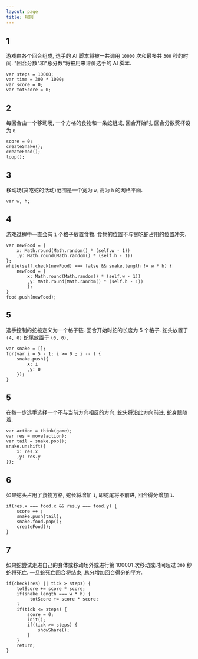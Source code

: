 ```yaml
---
layout: page
title: 规则
---
```


## 1
游戏由各个回合组成, 选手的 AI 脚本将被一共调用 `10000` 次和最多共 `300` 秒的时间. "回合分数"和"总分数"将被用来评价选手的 AI 脚本. 

	var steps = 10000;
	var time = 300 * 1000;
	var score = 0;
	var totScore = 0;


## 2
每回合由一个移动场, 一个方格的食物和一条蛇组成, 回合开始时, 回合分数奖杯设为 `0`. 

	score = 0;
	createSnake();
	createFood();
	loop();


## 3
移动场(贪吃蛇的活动)范围是一个宽为 `w`, 高为 `h` 的网格平面. 

	var w, h;


## 4
游戏过程中一直会有 `1` 个格子放置食物. 食物的位置不与贪吃蛇占用的位置冲突. 

	var newFood = {
	    x: Math.round(Math.random() * (self.w - 1))
	    ,y: Math.round(Math.random() * (self.h - 1))
	};
	while(self.check(newFood) === false && snake.length != w * h) {
	    newFood = {
	        x: Math.round(Math.random() * (self.w - 1))
	        ,y: Math.round(Math.random() * (self.h - 1))
            };
	}
	food.push(newFood);


## 5
选手控制的蛇被定义为一个格子链. 回合开始时蛇的长度为 5 个格子. 蛇头放置于 `(4, 0)` 蛇尾放置于 `(0, 0)`, 

	var snake = [];
	for(var i = 5 - 1; i >= 0 ; i -- ) {
	    snake.push({
	        x: i
	        ,y: 0
	    });
	}


## 5
在每一步选手选择一个不与当前方向相反的方向, 蛇头将沿此方向前进, 蛇身跟随着. 

	var action = think(game);
	var res = move(action);
	var tail = snake.pop();
	snake.unshift({
	    x: res.x
	    ,y: res.y
	});


## 6
如果蛇头占用了食物方格, 蛇长将增加 `1`, 即蛇尾将不前进, 回合得分增加 `1`. 

	if(res.x === food.x && res.y === food.y) {
	    score ++ ;
	    snake.push(tail);
	    snake.food.pop();
	    createFood();
	}


## 7
如果蛇尝试走进自己的身体或移动场外或进行第 100001 次移动或时间超过 `300` 秒蛇将死亡. 一旦蛇死亡回合将结束, 总分增加回合得分的平方. 

	if(check(res) || tick > steps) {
	    totScore += score * score;
	    if(snake.length === w * h) {
	         totScore += score * score;
	    }
	    if(tick <= steps) {
	        score = 0;
	        init();
	        if(tick >= steps) {
	            showShare();
	        }
	    }
	    return;
	}


